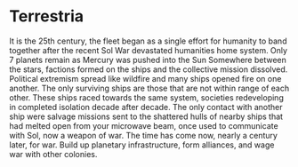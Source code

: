 # Terrestria
It is the 25th century, the fleet began as a single effort for humanity to band together after the recent Sol War devastated humanities home system. Only 7 planets remain as Mercury was pushed into the Sun Somewhere between the stars, factions formed on the ships and the collective mission dissolved. Political extremism spread like wildfire and many ships opened fire on one another. The only surviving ships are those that are not within range of each other. These ships raced towards the same system, societies redeveloping in completed isolation decade after decade. The only contact with another ship were salvage missions sent to the shattered hulls of nearby ships that had melted open from your microwave beam, once used to communicate with Sol, now a weapon of war. The time has come now, nearly a century later, for war. Build up planetary infrastructure, form alliances, and wage war with other colonies.
